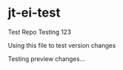 # jt-ei-test
Test Repo
Testing 123

Using this file to test version changes

Testing preview changes...
